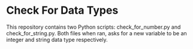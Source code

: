 # Check For Data Types
This repository contains two Python scripts: check_for_number.py and check_for_string.py. Both files when ran, asks for a new variable to be an integer and string data type respectively.
